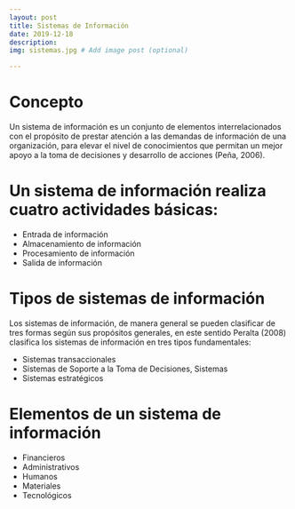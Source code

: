 ```yaml
---
layout: post
title: Sistemas de Información
date: 2019-12-18
description:
img: sistemas.jpg # Add image post (optional)

---
```

# Concepto
Un sistema de información es un conjunto de elementos interrelacionados con el propósito de prestar atención a las demandas de información de una organización, para elevar el nivel de conocimientos que permitan un mejor apoyo a la toma de decisiones y desarrollo de acciones (Peña, 2006).

# Un sistema de información realiza cuatro actividades básicas:
* Entrada de información
* Almacenamiento de información
* Procesamiento de información
* Salida de información

# Tipos de sistemas de información
Los sistemas de información, de manera general se pueden clasificar de tres formas según sus propósitos generales, en este sentido Peralta (2008) clasifica los sistemas de información en tres tipos fundamentales:
* Sistemas transaccionales
* Sistemas de Soporte a la Toma de Decisiones, Sistemas
* Sistemas estratégicos

# Elementos de un sistema de información
* Financieros
* Administrativos
* Humanos
* Materiales
* Tecnológicos
